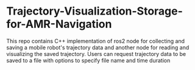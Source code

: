 # Trajectory-Visualization-Storage-for-AMR-Navigation
 This repo contains C++ implementation of ros2 node for collecting and saving a mobile robot's trajectory data and another node for reading and visualizing the saved trajectory. Users can request  trajectory data to be saved to a file with options to specify file name and time duration
